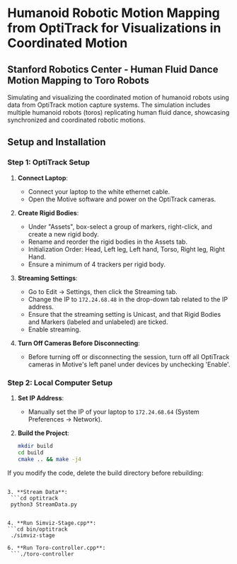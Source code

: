 # Humanoid Robotic Motion Mapping from OptiTrack for Visualizations in Coordinated Motion
## Stanford Robotics Center - Human Fluid Dance Motion Mapping to Toro Robots
Simulating and visualizing the coordinated motion of humanoid robots using data from OptiTrack motion capture systems. The simulation includes multiple humanoid robots (toros) replicating human fluid dance, showcasing synchronized and coordinated robotic motions.

## Setup and Installation

### Step 1: OptiTrack Setup

1. **Connect Laptop**:
   - Connect your laptop to the white ethernet cable.
   - Open the Motive software and power on the OptiTrack cameras.

2. **Create Rigid Bodies**:
   - Under "Assets", box-select a group of markers, right-click, and create a new rigid body.
   - Rename and reorder the rigid bodies in the Assets tab.
   - Initialization Order: Head, Left leg, Left hand, Torso, Right leg, Right Hand.
   - Ensure a minimum of 4 trackers per rigid body.

3. **Streaming Settings**:
   - Go to Edit -> Settings, then click the Streaming tab.
   - Change the IP to `172.24.68.48` in the drop-down tab related to the IP address.
   - Ensure that the streaming setting is Unicast, and that Rigid Bodies and Markers (labeled and unlabeled) are ticked.
   - Enable streaming.

4. **Turn Off Cameras Before Disconnecting**:
   - Before turning off or disconnecting the session, turn off all OptiTrack cameras in Motive's left panel under devices by unchecking 'Enable'.

### Step 2: Local Computer Setup

1. **Set IP Address**:
   - Manually set the IP of your laptop to `172.24.68.64` (System Preferences -> Network).

2. **Build the Project**:
   ```sh
   mkdir build
   cd build
   cmake .. && make -j4

  If you modify the code, delete the build directory before rebuilding:
  ```rm -rf build

3. **Stream Data**:
   ```cd optitrack
   python3 StreamData.py 


4. **Run Simviz-Stage.cpp**:
  ```cd bin/optitrack
   ./simviz-stage
   
6. **Run Toro-controller.cpp**:
   ```./toro-controller
